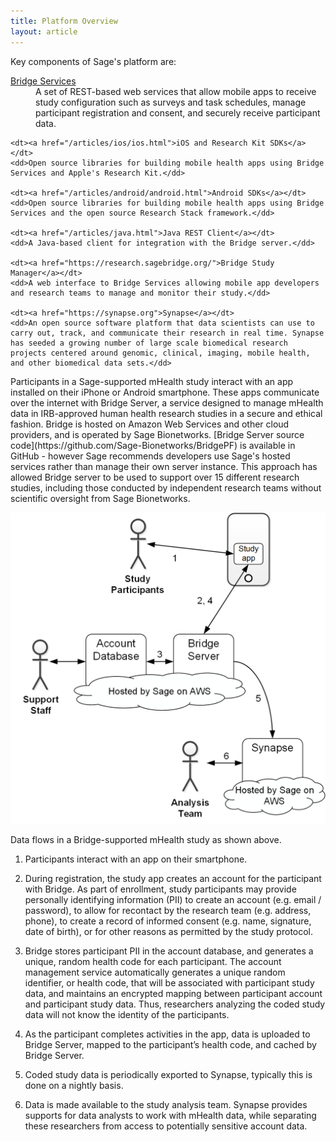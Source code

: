 ```yaml
---
title: Platform Overview
layout: article
---
```


<div class="ui message">
<p>Key components of Sage's platform are:</p>

<dl>
    <dt><a href="/articles/rest.html">Bridge Services</a></dt>
	<dd>A set of REST-based web services that allow mobile apps to receive study configuration such as surveys and task schedules, manage participant registration and consent, and securely receive participant data.  </dd>

    <dt><a href="/articles/ios/ios.html">iOS and Research Kit SDKs</a></dt> 
	<dd>Open source libraries for building mobile health apps using Bridge Services and Apple's Research Kit.</dd>

	<dt><a href="/articles/android/android.html">Android SDKs</a></dt>
	<dd>Open source libraries for building mobile health apps using Bridge Services and the open source Research Stack framework.</dd>

	<dt><a href="/articles/java.html">Java REST Client</a></dt>
	<dd>A Java-based client for integration with the Bridge server.</dd>

	<dt><a href="https://research.sagebridge.org/">Bridge Study Manager</a></dt>
	<dd>A web interface to Bridge Services allowing mobile app developers and research teams to manage and monitor their study.</dd>
	
	<dt><a href="https://synapse.org">Synapse</a></dt>
	<dd>An open source software platform that data scientists can use to carry out, track, and communicate their research in real time. Synapse has seeded a growing number of large scale biomedical research projects centered around genomic, clinical, imaging, mobile health, and other biomedical data sets.</dd>
</dl>
</div>
Participants in a Sage-supported mHealth study interact with an app installed on their iPhone or Android smartphone.  These apps communicate over the internet with Bridge Server, a service designed to manage mHealth data in IRB-approved human health research studies in a secure and ethical fashion. Bridge is hosted on Amazon Web Services and other cloud providers, and is operated by Sage Bionetworks. [Bridge Server source code](https://github.com/Sage-Bionetworks/BridgePF) is available in GitHub - however Sage recommends developers use Sage's hosted services rather than manage their own server instance.  This approach has allowed Bridge server to be used to support over 15 different research studies, including those conducted by independent research teams without scientific oversight from Sage Bionetworks.  

![Sage Platform](/images/BridgeDataFlow.png)

Data flows in a Bridge-supported mHealth study as shown above.  

1. Participants interact with an app on their smartphone.  

2. During registration, the study app creates an account for the participant with Bridge. As part of enrollment, study participants may provide personally identifying information (PII) to create an account (e.g. email / password), to allow for recontact by the research team (e.g. address, phone), to create a record of informed consent (e.g. name, signature, date of birth), or for other reasons as permitted by the study protocol.  

3. Bridge stores participant PII in the account database, and generates a unique, random health code for each participant. The account management service automatically generates a unique random identifier, or health code, that will be associated with participant study data, and maintains an encrypted mapping between participant account and participant study data. Thus, researchers analyzing the coded study data will not know the identity of the participants.

4. As the participant completes activities in the app, data is uploaded to Bridge Server, mapped to the participant’s health code, and cached by Bridge Server.  

5. Coded study data is periodically exported to Synapse, typically this is done on a nightly basis. 

6. Data is made available to the study analysis team. Synapse provides supports for data analysts to work with mHealth data, while separating these researchers from access to potentially sensitive account data.


